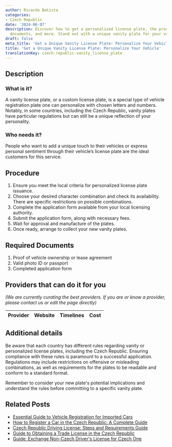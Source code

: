```yaml
---
author: Ricardo Batista
categories:
- Czech Republic
date: '2024-06-07'
description: Discover how to get a personalized license plate, the procedure, required
  documents, and more. Stand out with a unique vanity plate for your vehicle!
draft: false
meta_title: 'Get a Unique Vanity License Plate: Personalize Your Vehicle'
title: 'Get a Unique Vanity License Plate: Personalize Your Vehicle'
translationKey: czech-republic-vanity_license_plate
---
```


## Description
### What is it?
A vanity license plate, or a custom license plate, is a special type of vehicle registration plate one can personalize with chosen letters and numbers. Notably, in some countries, including the Czech Republic, vanity plates have particular regulations but can still be a unique reflection of your personality.

### Who needs it?
People who want to add a unique touch to their vehicles or express personal sentiment through their vehicle’s license plate are the ideal customers for this service.

## Procedure
1. Ensure you meet the local criteria for personalized license plate issuance.
2. Choose your desired character combination and check its availability. There are specific restrictions on possible combinations.
3. Complete the application form available from your local licensing authority. 
4. Submit the application form, along with necessary fees.
5. Wait for approval and manufacture of the plates.
6. Once ready, arrange to collect your new vanity plates.

## Required Documents
1. Proof of vehicle ownership or lease agreement
2. Valid photo ID or passport
3. Completed application form

## Providers that can do it for you

_(We are currently curating the best providers. If you are or know a provider, please contact us or edit the page directly)_

| Provider        |     Website     |     Timelines    |       Cost      |
| --------------- | --------------- |  :-------------: | :-------------: |

## Additional details
Be aware that each country has different rules regarding vanity or personalized license plates, including the Czech Republic. Ensuring compliance with these rules is paramount to a successful application. Regulations may include restrictions on offensive or misleading combinations, as well as requirements for the plates to be readable and conform to a standard format. 

Remember to consider your new plate's potential implications and understand the rules before committing to a specific vanity plate.


## Related Posts

- [Essential Guide to Vehicle Registration for Imported Cars](https://tramitit.com/guides/czech-republic/registration_of_a_vehicle_imported_from_abroad/)
- [How to Register a Car in the Czech Republic: A Complete Guide](https://tramitit.com/guides/czech-republic/car_registration/)
- [Czech Republic Driving License: Steps and Requirements Guide](https://tramitit.com/guides/czech-republic/application_for_a_driving_licence/)
- [Guide to Obtaining a Trade License in the Czech Republic](https://tramitit.com/guides/czech-republic/registration_of_a_trade_license/)
- [Guide: Exchange Non-Czech Driver's License for Czech One](https://tramitit.com/guides/czech-republic/driving_licence_exchange/)